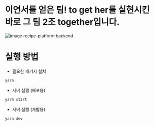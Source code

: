 # 이연서를 얻은 팀! to get her를 실현시킨 바로 그 팀 2조 together입니다.

![image](https://github.com/lunaradio24/recipe-platform/assets/167057062/73da89ee-6aa5-4e74-a9dc-7baa0bf8a36d) recipe-platform backend

# 실행 방법

- 필요한 패키지 설치

```sh
yarn
```

- 서버 실행 (배포용)

```sh
yarn start
```

- 서버 실행 (개발용)

```sh
yarn dev
```
